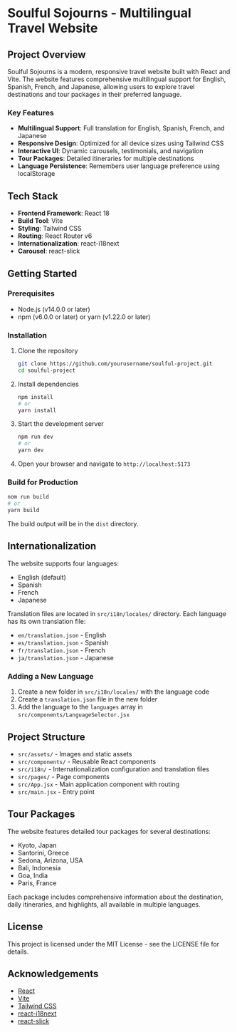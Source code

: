 # Soulful Sojourns - Multilingual Travel Website

## Project Overview

Soulful Sojourns is a modern, responsive travel website built with React and Vite. The website features comprehensive multilingual support for English, Spanish, French, and Japanese, allowing users to explore travel destinations and tour packages in their preferred language.

### Key Features

- **Multilingual Support**: Full translation for English, Spanish, French, and Japanese
- **Responsive Design**: Optimized for all device sizes using Tailwind CSS
- **Interactive UI**: Dynamic carousels, testimonials, and navigation
- **Tour Packages**: Detailed itineraries for multiple destinations
- **Language Persistence**: Remembers user language preference using localStorage

## Tech Stack

- **Frontend Framework**: React 18
- **Build Tool**: Vite
- **Styling**: Tailwind CSS
- **Routing**: React Router v6
- **Internationalization**: react-i18next
- **Carousel**: react-slick

## Getting Started

### Prerequisites

- Node.js (v14.0.0 or later)
- npm (v6.0.0 or later) or yarn (v1.22.0 or later)

### Installation

1. Clone the repository
   ```bash
   git clone https://github.com/yourusername/soulful-project.git
   cd soulful-project
   ```

2. Install dependencies
   ```bash
   npm install
   # or
   yarn install
   ```

3. Start the development server
   ```bash
   npm run dev
   # or
   yarn dev
   ```

4. Open your browser and navigate to `http://localhost:5173`

### Build for Production

```bash
nom run build
# or
yarn build
```

The build output will be in the `dist` directory.

## Internationalization

The website supports four languages:

- English (default)
- Spanish
- French
- Japanese

Translation files are located in `src/i18n/locales/` directory. Each language has its own translation file:

- `en/translation.json` - English
- `es/translation.json` - Spanish
- `fr/translation.json` - French
- `ja/translation.json` - Japanese

### Adding a New Language

1. Create a new folder in `src/i18n/locales/` with the language code
2. Create a `translation.json` file in the new folder
3. Add the language to the `languages` array in `src/components/LanguageSelector.jsx`

## Project Structure

- `src/assets/` - Images and static assets
- `src/components/` - Reusable React components
- `src/i18n/` - Internationalization configuration and translation files
- `src/pages/` - Page components
- `src/App.jsx` - Main application component with routing
- `src/main.jsx` - Entry point

## Tour Packages

The website features detailed tour packages for several destinations:

- Kyoto, Japan
- Santorini, Greece
- Sedona, Arizona, USA
- Bali, Indonesia
- Goa, India
- Paris, France

Each package includes comprehensive information about the destination, daily itineraries, and highlights, all available in multiple languages.

## License

This project is licensed under the MIT License - see the LICENSE file for details.

## Acknowledgements

- [React](https://reactjs.org/)
- [Vite](https://vitejs.dev/)
- [Tailwind CSS](https://tailwindcss.com/)
- [react-i18next](https://react.i18next.com/)
- [react-slick](https://react-slick.neostack.com/)
